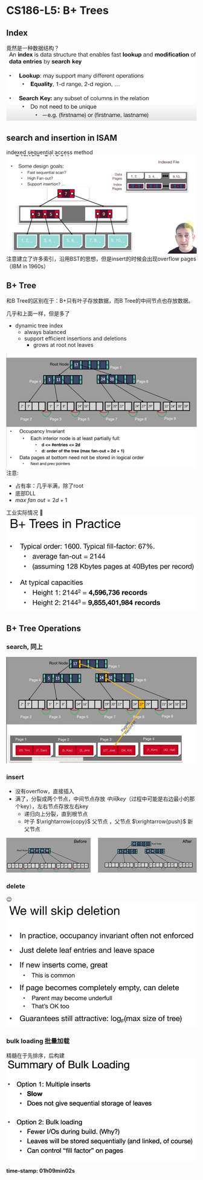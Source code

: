 # CS186-L5: B+ Trees

## Index
竟然是一种数据结构？
![alt text](image.png)

## search and insertion in ISAM
indexed sequential access method
![alt text](image-1.png)
注意建立了许多索引，沿用BST的思想，但是insert的时候会出现overflow pages （IBM in 1960s）

## B+ Tree
和B Tree的区别在于：B+只有叶子存放数据，而B Tree的中间节点也存放数据。

几乎和上面一样，但是多了
- dynamic tree index
  - always balanced
  - support efficient insertions and deletions
    - grows at root not leaves

![alt text](image-2.png)
注意:
- 占有率：几乎半满，除了root
- 底部DLL
- $max\ fan\ out = 2d + 1$

工业实际情况 :thinking:
![alt text](image-3.png)
## B+ Tree Operations
### search, 同上
![alt text](image-4.png)
### insert
  - 没有overflow，直接插入
  - 满了，分裂成两个节点，中间节点存放 *中间key*（过程中可能是右边最小的那个key），左右节点存放左右key
    - 递归向上分裂，直到根节点
    - 叶子 $\xrightarrow{copy}$ 父节点 ，父节点 $\xrightarrow{push}$ 新父节点

![alt text](image-5.png)

### delete
:wink:
![alt text](image-6.png)

### bulk loading 批量加载
精髓在于先排序，后构建
![alt text](image-7.png)

**time-stamp: 01h09min02s**
